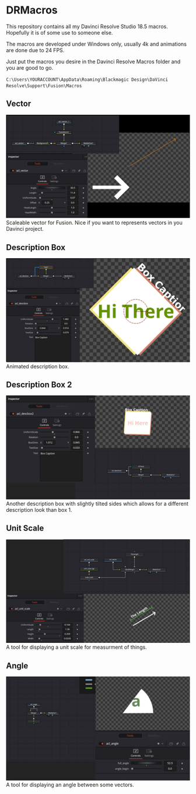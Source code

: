 # DRMacros
This repository contains all my Davinci Resolve Studio 18.5 macros. Hopefully it is of some use to someone else.

The macros are developed under Windows only, usually 4k and animations are done due to 24 FPS.

Just put the macros you desire in the Davinci Resolve Macros folder and you are good to go.

`C:\Users\YOURACCOUNT\AppData\Roaming\Blackmagic Design\DaVinci Resolve\Support\Fusion\Macros`


## Vector
![acl_vector example image](https://github.com/aconstlink/DRMacros/blob/main/images/acl_vector.jpg)
Scaleable vector for Fusion. Nice if you want to represents vectors in you Davinci project.

## Description Box
![acl_descbox example image](https://github.com/aconstlink/DRMacros/blob/main/images/acl_descbox.jpg)
Animated description box.

## Description Box 2
![acl_descbox2 example image](https://github.com/aconstlink/DRMacros/blob/main/images/acl_descbox2.jpg)
Another description box with slightly tilted sides which allows for a different description look than box 1.

## Unit Scale
![acl_unit_scale example image](https://github.com/aconstlink/DRMacros/blob/main/images/acl_unit_scale.jpg)
A tool for displaying a unit scale for measurment of things.

## Angle
![acl_angle example image](https://github.com/aconstlink/DRMacros/blob/main/images/acl_angle.jpg)
A tool for displaying an angle between some vectors.